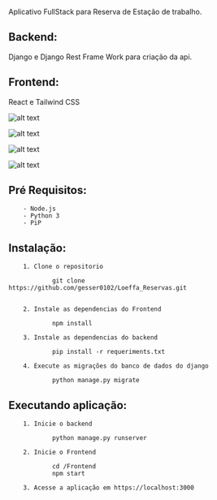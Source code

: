 Aplicativo FullStack para Reserva de Estação de trabalho.

## Backend:

 Django e Django Rest Frame Work para criação da api.

## Frontend:

React e Tailwind CSS

![alt text](https://i.imgur.com/nB6SKLi.png)

![alt text](https://i.imgur.com/TlC2c0Z.jpeg)

![alt text](https://i.imgur.com/s952rCq.png)

![alt text](https://i.imgur.com/o77uWTm.jpeg)


## Pré Requisitos:

        - Node.js
        - Python 3
        - PiP

## Instalação:


        1. Clone o repositorio 
                
                git clone https://github.com/gesser0102/Loeffa_Reservas.git
                

        2. Instale as dependencias do Frontend 
                
                npm install

        3. Instale as dependencias do backend
               
                pip install -r requeriments.txt

        4. Execute as migrações do banco de dados do django
                
                python manage.py migrate

## Executando aplicação:

        1. Inicie o backend

                python manage.py runserver
        
        2. Inicie o Frontend

                cd /Frontend
                npm start
        
        3. Acesse a aplicação em https://localhost:3000
